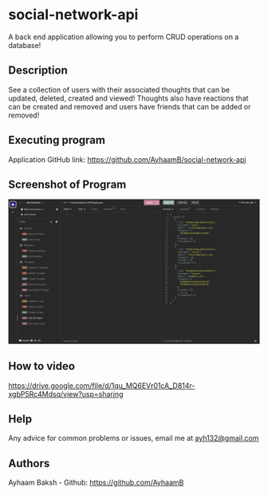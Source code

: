# social-network-api
A back end application allowing you to perform CRUD operations on a database!

## Description
See a collection of users with their associated thoughts that can be updated, deleted, created and viewed! Thoughts also have reactions that can be created and removed and users have friends that can be added or removed!


## Executing program
Application GitHub link: https://github.com/AyhaamB/social-network-api

## Screenshot of Program
![My Image](./images/social-network-api-screenshot.png)


## How to video
https://drive.google.com/file/d/1qu_MQ6EVr01cA_D814r-xgbP5Rc4Mdsq/view?usp=sharing

## Help
Any advice for common problems or issues, email me at ayh132@gmail.com


## Authors
Ayhaam Baksh - Github: https://github.com/AyhaamB
